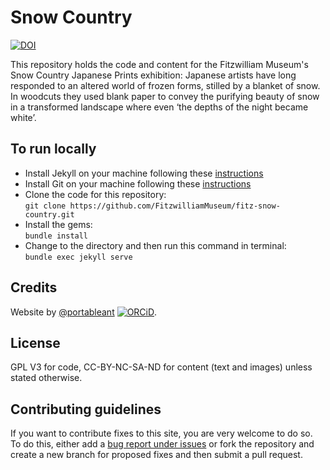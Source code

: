 # Snow Country

[![DOI](https://zenodo.org/badge/381969998.svg)](https://zenodo.org/badge/latestdoi/381969998)



This repository holds the code and content for the Fitzwilliam Museum's Snow Country Japanese Prints exhibition:
Japanese artists have long responded to an altered world of frozen forms, stilled by a blanket of snow. In woodcuts they used blank paper to convey the purifying beauty of snow in a transformed landscape where even ‘the depths of the night became white’.


## To run locally

* Install Jekyll on your machine following these [instructions](https://jekyllrb.com/docs/installation/)
* Install Git on your machine following these [instructions](https://git-scm.com/book/en/v2/Getting-Started-Installing-Git)
* Clone the code for this repository:  
   `git clone https://github.com/FitzwilliamMuseum/fitz-snow-country.git`
* Install the gems:  
   `bundle install`
* Change to the directory and then run this command in terminal:  
 `bundle exec jekyll serve`


## Credits

Website by [@portableant](https://github.com/portableant)
[![ORCiD](https://img.shields.io/badge/ORCiD-0000--0002--0246--2335-green.svg)](http://orcid.org/0000-0002-0246-2335). 

## License

GPL V3 for code, CC-BY-NC-SA-ND for content (text and images) unless stated otherwise.

## Contributing guidelines

If you want to contribute fixes to this site, you are very welcome to do so. To do this, either add a [bug report under issues](https://github.com/FitzwilliamMuseum/fitz-snow-country/issues) or fork the repository and create a new branch for proposed fixes and then submit a pull request.
